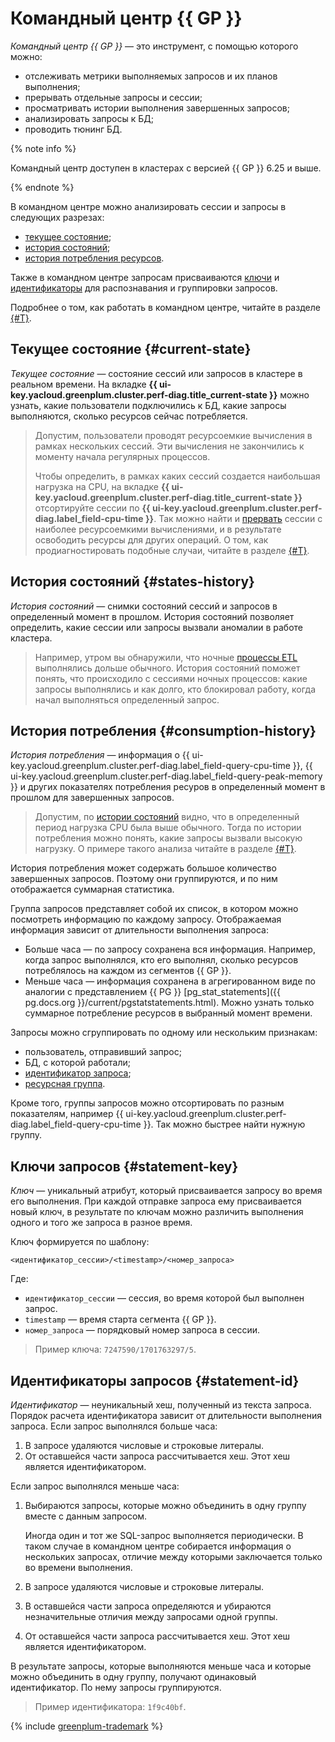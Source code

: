 # Командный центр {{ GP }}

_Командный центр {{ GP }}_ — это инструмент, с помощью которого можно:

* отслеживать метрики выполняемых запросов и их планов выполнения;
* прерывать отдельные запросы и сессии;
* просматривать истории выполнения завершенных запросов;
* анализировать запросы к БД;
* проводить тюнинг БД.

{% note info %}

Командный центр доступен в кластерах с версией {{ GP }} 6.25 и выше.

{% endnote %}

В командном центре можно анализировать сессии и запросы в следующих разрезах:

* [текущее состояние](#current-state);
* [история состояний](#states-history);
* [история потребления ресурсов](#consumption-history).

Также в командном центре запросам присваиваются [ключи](#statement-key) и [идентификаторы](#statement-id) для распознавания и группировки запросов.

Подробнее о том, как работать в командном центре, читайте в разделе [{#T}](../operations/command-center.md).

## Текущее состояние {#current-state}

_Текущее состояние_ — состояние сессий или запросов в кластере в реальном времени. На вкладке **{{ ui-key.yacloud.greenplum.cluster.perf-diag.title_current-state }}** можно узнать, какие пользователи подключились к БД, какие запросы выполняются, сколько ресурсов сейчас потребляется.

> Допустим, пользователи проводят ресурсоемкие вычисления в рамках нескольких сессий. Эти вычисления не закончились к моменту начала регулярных процессов.
>
> Чтобы определить, в рамках каких сессий создается наибольшая нагрузка на CPU, на вкладке **{{ ui-key.yacloud.greenplum.cluster.perf-diag.title_current-state }}** отсортируйте сессии по **{{ ui-key.yacloud.greenplum.cluster.perf-diag.label_field-cpu-time }}**. Так можно найти и [прервать](../operations/command-center.md#terminate-session) сессии с наиболее ресурсоемкими вычислениями, и в результате освободить ресурсы для других операций. О том, как продиагностировать подобные случаи, читайте в разделе [{#T}](../operations/command-center.md#current-session).

## История состояний {#states-history}

_История состояний_ — снимки состояний сессий и запросов в определенный момент в прошлом. История состояний позволяет определить, какие сессии или запросы вызвали аномалии в работе кластера.

> Например, утром вы обнаружили, что ночные [процессы ETL](https://ru.wikipedia.org/wiki/ETL) выполнялись дольше обычного. История состояний поможет понять, что происходило с сессиями ночных процессов: какие запросы выполнялись и как долго, кто блокировал работу, когда начал выполняться определенный запрос.

## История потребления {#consumption-history}

_История потребления_ — информация о {{ ui-key.yacloud.greenplum.cluster.perf-diag.label_field-query-cpu-time }}, {{ ui-key.yacloud.greenplum.cluster.perf-diag.label_field-query-peak-memory }} и других показателях потребления ресуров в определенный момент в прошлом для завершенных запросов.

> Допустим, по [истории состояний](#states-history) видно, что в определенный период нагрузка CPU была выше обычного. Тогда по истории потребления можно понять, какие запросы вызвали высокую нагрузку. О примере такого анализа читайте в разделе [{#T}](../operations/command-center.md#past-statements).

История потребления может содержать большое количество завершенных запросов. Поэтому они группируются, и по ним отображается суммарная статистика.

Группа запросов представляет собой их список, в котором можно посмотреть информацию по каждому запросу. Отображаемая информация зависит от длительности выполнения запроса:

* Больше часа — по запросу сохранена вся информация. Например, когда запрос выполнялся, кто его выполнял, сколько ресурсов потреблялось на каждом из сегментов {{ GP }}.
* Меньше часа — информация сохранена в агрегированном виде по аналогии с представлением {{ PG }} [pg_stat_statements]({{ pg.docs.org }}/current/pgstatstatements.html). Можно узнать только суммарное потребление ресурсов в выбранный момент времени.

Запросы можно сгруппировать по одному или нескольким признакам:

* пользователь, отправивший запрос;
* БД, с которой работали;
* [идентификатор запроса](#statement-id);
* [ресурсная группа](resource-groups.md).

Кроме того, группы запросов можно отсортировать по разным показателям, например {{ ui-key.yacloud.greenplum.cluster.perf-diag.label_field-query-cpu-time }}. Так можно быстрее найти нужную группу.

## Ключи запросов {#statement-key}

_Ключ_ — уникальный атрибут, который присваивается запросу во время его выполнения. При каждой отправке запроса ему присваивается новый ключ, в результате по ключам можно различить выполнения одного и того же запроса в разное время.

Ключ формируется по шаблону:

```text
<идентификатор_сессии>/<timestamp>/<номер_запроса>
```

Где:

* `идентификатор_сессии` — сессия, во время которой был выполнен запрос.
* `timestamp` — время старта сегмента {{ GP }}.
* `номер_запроса` — порядковый номер запроса в сессии.

> Пример ключа: `7247590/1701763297/5`.

## Идентификаторы запросов {#statement-id}

_Идентификатор_ — неуникальный хеш, полученный из текста запроса. Порядок расчета идентификатора зависит от длительности выполнения запроса. Если запрос выполнялся больше часа:

1. В запросе удаляются числовые и строковые литералы.
1. От оставшейся части запроса рассчитывается хеш. Этот хеш является идентификатором.

Если запрос выполнялся меньше часа:

1. Выбираются запросы, которые можно объединить в одну группу вместе с данным запросом.

   Иногда один и тот же SQL-запрос выполняется периодически. В таком случае в командном центре собирается информация о нескольких запросах, отличие между которыми заключается только во времени выполнения.

1. В запросе удаляются числовые и строковые литералы.
1. В оставшейся части запроса определяются и убираются незначительные отличия между запросами одной группы.
1. От оставшейся части запроса рассчитывается хеш. Этот хеш является идентификатором.

В результате запросы, которые выполняются меньше часа и которые можно объединить в одну группу, получают одинаковый идентификатор. По нему запросы группируются.

> Пример идентификатора: `1f9c40bf`.

{% include [greenplum-trademark](../../_includes/mdb/mgp/trademark.md) %}
